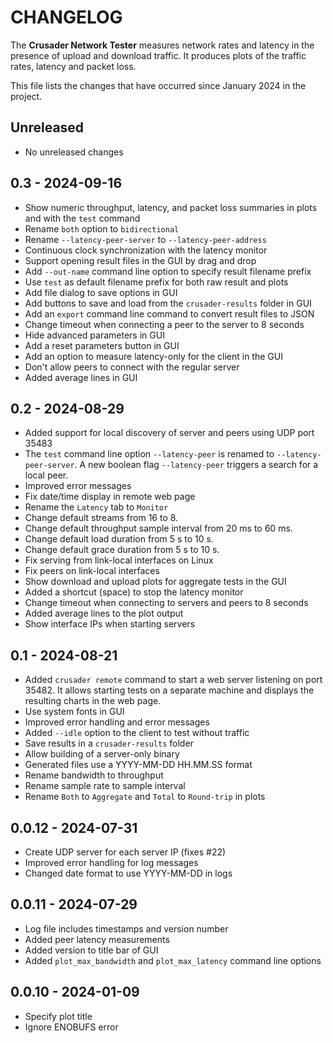 # CHANGELOG

The **Crusader Network Tester** measures network rates and latency
in the presence of upload and download traffic.
It produces plots of the traffic rates,
latency and packet loss.

This file lists the changes that have occurred since January 2024 in the project.

## Unreleased

* No unreleased changes

## 0.3 - 2024-09-16

* Show numeric throughput, latency, and packet loss summaries in plots and with the `test` command
* Rename `both` option to `bidirectional`
* Rename `--latency-peer-server` to `--latency-peer-address`
* Continuous clock synchronization with the latency monitor
* Support opening result files in the GUI by drag and drop
* Add `--out-name` command line option to specify result filename prefix
* Use `test` as default filename prefix for both raw result and plots
* Add file dialog to save options in GUI
* Add buttons to save and load from the `crusader-results` folder in GUI
* Add an `export` command line command to convert result files to JSON
* Change timeout when connecting a peer to the server to 8 seconds
* Hide advanced parameters in GUI
* Add a reset parameters button in GUI
* Add an option to measure latency-only for the client in the GUI
* Don't allow peers to connect with the regular server
* Added average lines in GUI

## 0.2 - 2024-08-29

* Added support for local discovery of server and peers using UDP port 35483
* The `test` command line option `--latency-peer` is renamed to `--latency-peer-server`.
  A new boolean flag `--latency-peer` triggers a search for a local peer.
* Improved error messages
* Fix date/time display in remote web page
* Rename the `Latency` tab to `Monitor`
* Change default streams from 16 to 8.
* Change default throughput sample interval from 20 ms to 60 ms.
* Change default load duration from 5 s to 10 s.
* Change default grace duration from 5 s to 10 s.
* Fix serving from link-local interfaces on Linux
* Fix peers on link-local interfaces
* Show download and upload plots for aggregate tests in the GUI
* Added a shortcut (space) to stop the latency monitor
* Change timeout when connecting to servers and peers to 8 seconds
* Added average lines to the plot output
* Show interface IPs when starting servers

## 0.1 - 2024-08-21

* Added `crusader remote` command to start a web server listening on port 35482.
   It allows starting tests on a separate machine and
   displays the resulting charts in the web page.
* Use system fonts in GUI
* Improved error handling and error messages
* Added `--idle` option to the client to test without traffic
* Save results in a `crusader-results` folder
* Allow building of a server-only binary
* Generated files use a YYYY-MM-DD HH.MM.SS format
* Rename bandwidth to throughput
* Rename sample rate to sample interval
* Rename `Both` to `Aggregate` and `Total` to `Round-trip` in plots

## 0.0.12 - 2024-07-31

* Create UDP server for each server IP (fixes #22)
* Improved error handling for log messages
* Changed date format to use YYYY-MM-DD in logs

## 0.0.11 - 2024-07-29

* Log file includes timestamps and version number
* Added peer latency measurements
* Added version to title bar of GUI
* Added `plot_max_bandwidth` and `plot_max_latency` command line options

## 0.0.10 - 2024-01-09

* Specify plot title
* Ignore ENOBUFS error
